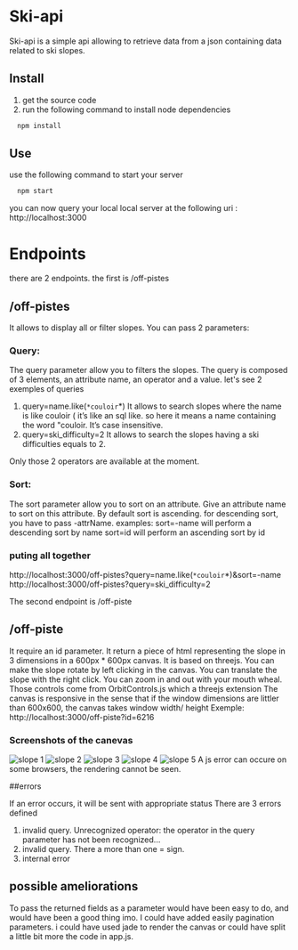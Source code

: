 # Ski-api

Ski-api is a simple api allowing to retrieve data from a json containing data related to ski slopes.

## Install

1. get the source code
2. run the following command to install node dependencies

```sh
  npm install
```

## Use

use the following command to start your server

```sh
  npm start
```

you can now query your local local server at the following uri : http://localhost:3000

# Endpoints

there are 2 endpoints. the first is /off-pistes

## /off-pistes

It allows to display all or filter slopes. You can pass 2 parameters:

### Query:

The query parameter allow you to filters the slopes. The query is composed of 3 elements, an attribute name, an operator and a value.
let's see 2 exemples of queries

1. query=name.like(`*couloir`\*)
   It allows to search slopes where the name is like couloir ( it’s like an sql like. so here it means a name containing the word "couloir. It’s case insensitive.
2. query=ski_difficulty=2
   It allows to search the slopes having a ski difficulties equals to 2.

Only those 2 operators are available at the moment.

### Sort:

The sort parameter allow you to sort on an attribute. Give an attribute name to sort on this attribute. By default sort is ascending. for descending sort, you have to pass -attrName.
examples:
sort=-name will perform a descending sort by name
sort=id will perform an ascending sort by id

### puting all together

http://localhost:3000/off-pistes?query=name.like(``*couloir``*)&sort=-name
http://localhost:3000/off-pistes?query=ski_difficulty=2

The second endpoint is /off-piste

## /off-piste

It require an id parameter. It return a piece of html representing the slope in 3 dimensions in a 600px \* 600px canvas.
It is based on threejs.
You can make the slope rotate by left clicking in the canvas.
You can translate the slope with the right click.
You can zoom in and out with your mouth wheal.
Those controls come from OrbitControls.js which a threejs extension
The canvas is responsive in the sense that if the window dimensions are littler than 600x600, the canvas takes window width/ height
Exemple: http://localhost:3000/off-piste?id=6216

### Screenshots of the canevas

![slope 1](screenshots/slope1.png)
![slope 2](screenshots/slope2.png)
![slope 3](screenshots/slope3.png)
![slope 4](screenshots/slope4.png)
![slope 5](screenshots/slope5.png)
A js error can occure on some browsers, the rendering cannot be seen. 

##errors

If an error occurs, it will be sent with appropriate status
There are 3 errors defined

1. invalid query. Unrecognized operator: the operator in the query parameter has not been recognized...
2. invalid query. There a more than one = sign.
3. internal error

## possible ameliorations

To pass the returned fields as a parameter would have been easy to do, and would have been a good thing imo.
I could have added easily pagination parameters. i could have used jade to render the canvas or could have split a little bit more the code in app.js.
